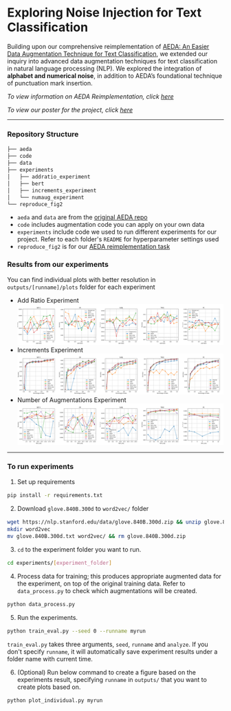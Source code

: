 # Exploring Noise Injection for Text Classification

Building upon our comprehensive reimplementation of [AEDA: An Easier Data Augmentation Technique for Text Classification](https://arxiv.org/abs/2108.13230), we extended our inquiry into advanced data augmentation techniques for text classification in natural language processing (NLP). We explored the integration of **alphabet and numerical noise**, in addition to AEDA’s foundational technique of punctuation mark insertion. 

*To view information on AEDA Reimplementation, click [here](https://github.com/yoonichoi/aeda_reimplement/blob/master/Reimplementing-AEDA.md)*

*To view our poster for the project, click [here](https://docs.google.com/presentation/d/1pMMEvN1McZyl2atmuSEe5w6ybc1326O54hHCtroOuf0/edit)*

---

### Repository Structure
```
├── aeda
├── code
├── data
├── experiments
│   ├── addratio_experiment
│   ├── bert
│   ├── increments_experiment
│   └── numaug_experiment
└── reproduce_fig2
```
- `aeda` and `data` are from the [original AEDA repo](https://github.com/akkarimi/aeda_nlp)
- `code` includes augmentation code you can apply on your own data
- `experiments` include code we used to run different experiments for our project. Refer to each folder's `README` for hyperparameter settings used
- `reproduce_fig2` is for our [AEDA reimplementation task]((https://github.com/yoonichoi/aeda_reimplement/blob/master/Reimplementing-AEDA.md))

### Results from our experiments

You can find individual plots with better resolution in `outputs/[runname]/plots` folder for each experiment
- Add Ratio Experiment
![alt text](experiments/addratio_experiment/outputs/initial/plots/without_hybrid/combined_accuracy_trend_without_hybrid.png)
- Increments Experiment
![alt text](experiments/increments_experiment/outputs/initial/plots/without_hybrid/combined_accuracy_trend.png)
- Number of Augmentations Experiment
![alt text](experiments/numaug_experiment/outputs/initial/plots/without_hybrid/combined_accuracy_trend_without_hybrid.png)

---

### To run experiments
1. Set up requirements
```bash
pip install -r requirements.txt
```

2. Download `glove.840B.300d` to `word2vec/` folder
```bash
wget https://nlp.stanford.edu/data/glove.840B.300d.zip && unzip glove.840B.300d.zip
mkdir word2vec 
mv glove.840B.300d.txt word2vec/ && rm glove.840B.300d.zip
```

3. `cd` to the experiment folder you want to run. 
```bash
cd experiments/[experiment_folder]
```

4. Process data for training; this produces appropriate augmented data for the experiment, on top of the original training data. Refer to `data_process.py` to check which augmentations will be created.

```bash
python data_process.py
```

5. Run the experiments.
```bash
python train_eval.py --seed 0 --runname myrun
```

`train_eval.py` takes three arguments, `seed`, `runname` and `analyze`. If you don't specify `runname`, it will automatically save experiment results under a folder name with current time. 


6. (Optional) Run below command to create a figure based on the experiments result, specifying `runname` in `outputs/` that you want to create plots based on.
```bash
python plot_individual.py myrun
```